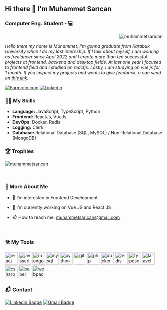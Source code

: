 ## Hi there 👋 I'm Muhammet Sarıcan
### Computer Eng. Student - 💻
<p align="right"> <img src="https://komarev.com/ghpvc/?username=muhammetsarican&label=Profile%20views&color=0e75b6&style=flat" alt="muhammetsarican" /> </p>

*Hello there my name is Muhammet, I'm gonna graduate from Karabuk University when I do my last internship. If I talk about myself, I am working as freelancer since April 2022 and I create more than ten successful projects at frontend, backend and desktop fields. At last one year I focused to frontend field and I studied on reactjs. Lastly, I am studying on vue js for 1 month. If you inspect my projects and wants to give feedback, u can send on [this link](muhammetsarican.com/contact).*

<span> [![Farmrein.com](https://img.shields.io/badge/Website-144758?style=for-the-badge&logo=&logoColor=white)](https://farmrein.com/) [ ![LinkedIn](https://img.shields.io/badge/LinkedIn-4682B4?style=for-the-badge&logo=linkedin&logoColor=white)](https://www.linkedin.com/in/muhammetsarican) </span>

### 👨‍💻 My Skills

-  **Language:** JavaScript, TypeScript, Python
-  **Frontend:** ReactJs, VueJs
-  **DevOps:**  Docker, Redis
-  **Logging:**  Clerk
-  **Database:** Relational Database (SQL, MySQL) / Non-Relational Database (MongoDB)

<!-- ### 🚀 Open Source Projects

<table>
 <thead>
  <tr>
   <td>App Name</td>
   <td>Description</td>
  </tr>
 </thead>
  <tbody>
    <tr>
      <td><a href="https://github.com/muhammetsarican/toggle_keys_notifier"><b>⭐️ Toggle Keys Notifier</b></a></td>
      <td>This Toggle keys notifier app, built with Python language, efficient and continuous notification tool.</td>
    </tr>
  </tbody>
</table> -->

### 🏆 Trophies

<p align="left"> <a href="https://github.com/ryo-ma/github-profile-trophy"><img src="https://github-profile-trophy.vercel.app/?username=muhammetsarican&column=-1&rank=-?&margin-w=10&no-frame=true" alt="muhammetsarıcan" /></a> </p>
<br>

### 🧩 More About Me
- :seedling: I’m interested in Frontend Development

- 🔭 I’m currently working on Vue JS and React JS


- :mailbox: How to reach me: muhammetsarican@gmail.com
<br>

<!--<p><img src="https://github-readme-stats.vercel.app/api/top-langs/?username=MuhammetSarican&layout=compact&hide=html" alt="MuhammetSarican"/></p>-->
### 🛠 My Tools

<p align="left"> 
 <img src="https://icongr.am/devicon/react-original.svg?size=128&color=currentColor" alt="react" width="40" height="40"/> 
 <img src="https://icongr.am/devicon/javascript-original.svg?size=128&color=currentColor" alt="javascript" width="40" height="40"/> 
 <img src="https://icongr.am/devicon/mongodb-original.svg?size=128&color=currentColor" alt="mongodb" width="40" height="40"/> 
 <img src="https://icongr.am/devicon/mysql-original.svg?size=128&color=currentColor" alt="mysql" width="40" height="40"/> 
 <img src="https://icongr.am/devicon/python-original.svg?size=128&color=currentColor" alt="python" width="40" height="40"/>
 <img src="https://icongr.am/devicon/git-original.svg?size=128&color=currentColor" alt="git" width="40" height="40"/> 
 <img src="https://icongr.am/devicon/php-original.svg?size=128&color=currentColor" alt="php" width="40" height="40"/> 
 <img src="https://icongr.am/devicon/docker-original.svg?size=128&color=currentColor" alt="docker" width="40" height="40"/> 
 <img src="https://icongr.am/devicon/redis-original.svg?size=128&color=currentColor" alt="redis" width="40" height="40"/> 
 <img src="https://icongr.am/devicon/typescript-original.svg?size=128&color=currentColor" alt="typescript" width="40" height="40"/> 
 <img src="https://icongr.am/devicon/laravel-plain-wordmark.svg?size=128&color=currentColor" alt="laravel" width="40" height="40"/> 
 <img src="https://icongr.am/devicon/csharp-original.svg?size=128&color=currentColor" alt="csharp" width="40" height="40"/>
 <img src="https://icongr.am/devicon/babel-original.svg?size=128&color=currentColor" alt="babel" width="40" height="40"/> 
 <img src="https://icongr.am/devicon/webpack-original.svg?size=128&color=currentColor" alt="webpack" width="40" height="40"/> 
<!--  <img src="https://icongr.am/devicon/c-original.svg?size=128&color=currentColor" alt="c" width="40" height="40"/> -->
</p>

### 📬 Contact
<!--[![Twitter Badge](https://img.shields.io/badge/-Twitter-000000?style=flat&labelColor=000000&logo=twitter&logoColor=white&link=https://twitter.com/MuhammetSrcn)](https://twitter.com/MuhammetSrcn)-->
[![Linkedin Badge](https://img.shields.io/badge/-LinkedIn-000000?style=flat&logo=Linkedin&logoColor=white&link=https://www.linkedin.com/in/muhammed-sar%C4%B1can-76b21a217//)](https://www.linkedin.com/in/muhammed-sar%C4%B1can-76b21a217/)
[![Gmail Badge](https://img.shields.io/badge/-Gmail-000000?style=flat&logo=Gmail&logoColor=white&link=mailto:muhammetsarican@gmail.com)](mailto:muhammetsarican@gmail.com)
<!--
**MuhammetSarican/MuhammetSarican** is a ✨ _special_ ✨ repository because its `README.md` (this file) appears on your GitHub profile.

Here are some ideas to get you started:

- 🔭 I’m currently working on Vue JS
- 👯 I’m looking to collaborate on ...
- 🤔 I’m looking for help with ...
- 💬 Ask me about ...
- 📫 How to reach me: ...
- 😄 Pronouns: ...
- ⚡ Fun fact: ...
-->
